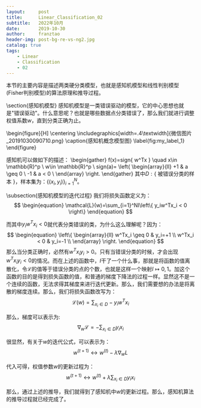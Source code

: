 ```yaml
---
layout:     post
title:      Linear_Classification_02
subtitle:   2022年10月
date:       2019-10-30
author:     franztao
header-img: post-bg-re-vs-ng2.jpg
catalog: true
tags:
    - Linear
    - Classification
    - 02
---
```


    


本节的主要内容是描述两类硬分类模型，也就是感知机模型和线性判别模型(Fisher判别模型)的算法原理和推导过程。

\section{感知机模型}
感知机模型是一类错误驱动的模型，它的中心思想也就是"错误驱动"。什么意思呢？也就是哪些数据点分类错误了，那么我们就进行调整权值系数$w$，直到分类正确为止。

\begin{figure}[H]
    \centering
    \includegraphics[width=.4\textwidth]{微信图片_20191030090710.png}
    \caption{感知机概念模型图}
    \label{fig:my_label_1}
\end{figure}

感知机可以做如下的描述：
\begin{gather}
    f(x)=sign\{ w^Tx \} \quad x\in \mathbb{R}^p \ w\in  \mathbb{R}^p \\
    sign(a)=
    \left\{
    \begin{array}{ll}
      +1 & a \geq 0 \\
      -1 & a < 0 \\
    \end{array}
    \right.
\end{gather}
其中$D:\{$ 被错误分类的样本 $\}$，样本集为：$\{(x_i,y_i)\}_{i=1}^N$。

\subsection{感知机模型的迭代过程}
我们将损失函数定义为：
$$
\begin{equation}
    \mathcal{L}(w)=\sum_{i=1}^NI\left\{ y_iw^Tx_i < 0 \right\}
\end{equation}
$$

而其中$y_iw^Tx_i < 0$就代表分类错误的类，为什么这么理解呢？因为：
$$
\begin{equation}
    \left\{
    \begin{array}{ll}
      w^Tx_i \geq 0 & y_i=+1 \\
      w^Tx_i < 0 & y_i=-1 \\
    \end{array}
    \right.
\end{equation}
$$
那么当分类正确时，必然有$w^Tx_iy_i>0$。只有当错误分类的时候，才会出现$w^Tx_iy_i<0$的情况。而在上述的函数中，$I$干了一个什么事，那就是将函数的值离散化，令$\mathcal{L}$的值等于错误分类的点的个数，也就是这样一个映射$I\mapsto0,1$。加这个函数的目的是得到损失函数的值，和普通的梯度下降法的过程一样。显然这不是一个连续的函数，无法求得其梯度来进行迭代更新。那么，我们需要想的办法是将离散的梯度连续。那么，我们将损失函数改写为：
$$
\begin{equation}
    \mathcal{L}(w)=\sum_{x_i\in D}-y_iw^Tx_i
\end{equation}
$$

那么，梯度可以表示为:
$$
\begin{equation}
    \nabla_{w}\mathcal{L} = -\sum_{x_i\in D}y_ix_i
\end{equation}
$$

很显然，有关于$w$的迭代公式，可以表示为：
$$
\begin{equation}
    w^{(t+1)}\longleftrightarrow w^{(t)}-\lambda \nabla_w L
\end{equation}
$$

代入可得，权值参数$w$的更新过程为：
$$
\begin{equation}
    w^{(t+1)}\longleftrightarrow w^{(t)}+\lambda \sum_{x_i\in D}y_ix_i
\end{equation}
$$

那么，通过上述的推导，我们就得到了感知机中$w$的更新过程。那么，感知机算法的推导过程就已经完成了。


